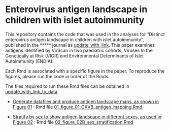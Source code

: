 
# Enterovirus antigen landscape in children with islet autoimmunity

This repository contains the code that was used in the analyses for
“Distinct enterovirus antigen landscape in children with islet
autoimmunity”, published in the \*\*\*\*\* journal as
[update_with_link](). This paper examines antigens identified by VirScan
in two paediatric cohorts, Viruses In the Genetically at Risk (VIGR) and
Environmental Determinants of Islet Autoimmunity (ENDIA).

Each Rmd is associated with a specific figure in the paper. To reproduce
the figures, please run the code in order of the Rmds.

The files required to run these Rmd files can be obtained in
[update_with_link_to_data]()

- [Generate datafiles and produce antigen landscape maps, as shown in
  Figure 01](01_figure_01_CXVB_antigen_mapping.md) : Rmd file
  [01_figure_01_CXVB_antigen_mapping.Rmd](01_figure_01_CXVB_antigen_mapping.Rmd)

- [Stratify by sex to show antigen landscape in different sexes, as used
  in Figure 02](02_figure_02B_sex_stratification.md) : Rmd file
  [02_figure_02B_sex_stratification.Rmd](02_figure_02B_sex_stratification.Rmd)
